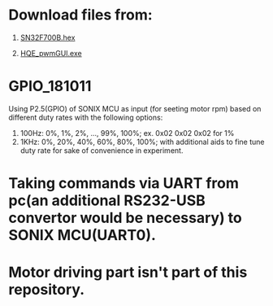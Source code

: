 # Download files from:
1. [SN32F700B.hex](https://github.com/ywcheng8526/tool_pc/blob/master/GPIO_181011/obj/SN32F700B.hex)

2. [HQE_pwmGUI.exe](https://github.com/ywcheng8526/tool_pc/blob/master/GUI_beta_181011/WindowsFormsApplication1/bin/Debug/HQE_pwmGUI.exe)

# GPIO_181011

Using P2.5(GPIO) of SONIX MCU as input (for seeting motor rpm) based on different duty rates with the following options:

1. 100Hz: 0%, 1%, 2%, ..., 99%, 100%; ex. 0x02 0x02 0x02 for 1%
2. 1KHz: 0%, 20%, 40%, 60%, 80%, 100%; with additional aids to fine tune duty rate for sake of convenience in experiment. 

# Taking commands via UART from pc(an additional RS232-USB convertor would be necessary) to SONIX MCU(UART0). 
# Motor driving part isn't part of this repository. 
